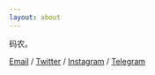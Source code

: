 ```yaml
---
layout: about
---
```


码农。

[Email](mailto:hkdjcmc@msn.cn) / [Twitter](https://twitter.com/) / [Instagram](https://www.instagram.com/) / [Telegram](https://telegram.me/)